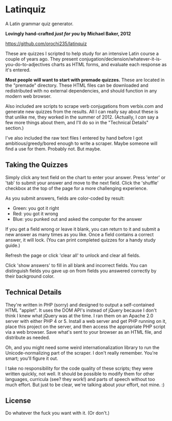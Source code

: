# Latinquiz

A Latin grammar quiz generator.

**Lovingly hand-crafted *just for you* by Michael Baker, 2012**

https://github.com/orochi235/latinquiz

These are quizzes I scripted to help study for an intensive Latin course a couple of years ago. They present conjugation/declension/whatever-it-is-you-do-to-adjectives charts as HTML forms, and evaluate each response as it's entered.

**Most people will want to start with premade quizzes.** These are located in the "premade" directory. These HTML files can be downloaded and redistributed with no external dependencies, and should function in any modern web browser.

Also included are scripts to scrape verb conjugations from verbix.com and generate new quizzes from the results. All I can really say about these is that unlike me, they worked in the summer of 2012. (Actually, I _can_ say a few more things about them, and I'll do so in the "Technical Details" section.)

I've also included the raw text files I entered by hand before I got ambitious/greedy/bored enough to write a scraper. Maybe someone will find a use for them. Probably not. But maybe.

## Taking the Quizzes

Simply click any text field on the chart to enter your answer. Press 'enter' or 'tab' to submit your answer and move to the next field. Click the 'shuffle' checkbox at the top of the page for a more challenging experience.

As you submit answers, fields are color-coded by result:
* Green: you got it right
* Red: you got it wrong
* Blue: you punked out and asked the computer for the answer

If you get a field wrong or leave it blank, you can return to it and submit a new answer as many times as you like. Once a field contains a correct answer, it will lock. (You can print completed quizzes for a handy study guide.) 

Refresh the page or click 'clear all' to unlock and clear all fields.

Click 'show answers' to fill in all blank and incorrect fields. You can distinguish fields you gave up on from fields you answered correctly by their background color.

## Technical Details

They're written in PHP (sorry) and designed to output a self-contained HTML "applet". It uses the DOM API's instead of jQuery because I don't think I knew what jQuery was at the time. I ran them on an Apache 2.0 server with either PHP 4 or 5. Install a web server and get PHP running on it, place this project on the server, and then access the appropriate PHP script via a web browser. Save what's sent to your browser as an HTML file, and distribute as needed.

Oh, and you might need some weird internationalization library to run the Unicode-normalizing part of the scraper. I don't really remember. You're smart; you'll figure it out.

I take no responsibility for the code quality of these scripts; they were written quickly, not well. It should be possible to modify them for other languages, curricula (see? they work!) and parts of speech without too much effort. But just to be clear, we're talking about *your* effort, not mine. :)

## License

Do whatever the fuck you want with it. (Or don't.)
